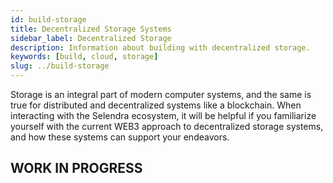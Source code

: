 ```yaml
---
id: build-storage
title: Decentralized Storage Systems
sidebar_label: Decentralized Storage
description: Information about building with decentralized storage.
keywords: [build, cloud, storage]
slug: ../build-storage
---
```


Storage is an integral part of modern computer systems, and the same is true for distributed and
decentralized systems like a blockchain. When interacting with the Selendra ecosystem, it will be
helpful if you familiarize yourself with the current WEB3 approach to decentralized storage systems,
and how these systems can support your endeavors.

## WORK IN PROGRESS
